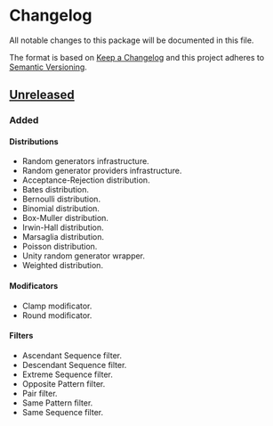 # Changelog

All notable changes to this package will be documented in this file.

The format is based on [Keep a Changelog](http://keepachangelog.com/en/1.0.0/)
and this project adheres to [Semantic Versioning](http://semver.org/spec/v2.0.0.html).

## [Unreleased]

### Added

#### Distributions
- Random generators infrastructure.
- Random generator providers infrastructure.
- Acceptance-Rejection distribution.
- Bates distribution.
- Bernoulli distribution.
- Binomial distribution.
- Box-Muller distribution.
- Irwin-Hall distribution.
- Marsaglia distribution.
- Poisson distribution.
- Unity random generator wrapper.
- Weighted distribution.

#### Modificators
- Clamp modificator.
- Round modificator.

#### Filters
- Ascendant Sequence filter.
- Descendant Sequence filter.
- Extreme Sequence filter.
- Opposite Pattern filter.
- Pair filter.
- Same Pattern filter.
- Same Sequence filter.

[unreleased]: https://github.com/ZorPastaman/Random-Generators
